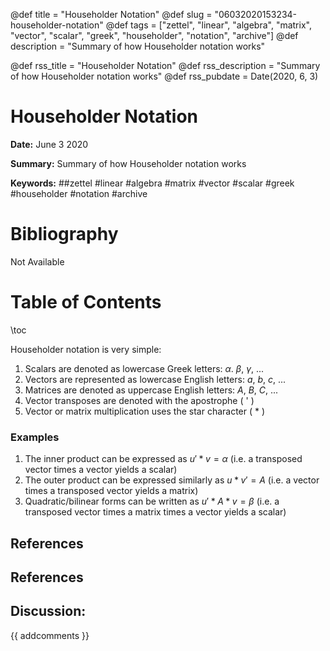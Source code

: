 @def title = "Householder Notation"
@def slug = "06032020153234-householder-notation"
@def tags = ["zettel", "linear", "algebra", "matrix", "vector", "scalar", "greek", "householder", "notation", "archive"]
@def description = "Summary of how Householder notation works"

@def rss_title = "Householder Notation"
@def rss_description = "Summary of how Householder notation works"
@def rss_pubdate = Date(2020, 6, 3)


Householder Notation
=========

**Date:** June 3 2020

**Summary:** Summary of how Householder notation works

**Keywords:** ##zettel #linear #algebra #matrix #vector #scalar #greek #householder #notation #archive

Bibliography
==========

Not Available

Table of Contents
=========

\toc

Householder notation is very simple:

1. Scalars are denoted as lowercase Greek letters: $\alpha$. $\beta$, $\gamma$, ...
2. Vectors are represented as lowercase English letters: $a$, $b$, $c$, ...
3. Matrices are denoted as uppercase English letters: $A$, $B$, $C$, ...
4. Vector transposes are denoted with the apostrophe ( ' )
5. Vector or matrix multiplication uses the star character ( * )

### Examples

1. The inner product can be expressed as $u' * v = \alpha$ (i.e. a transposed vector times a vector yields a scalar)
2. The outer product can be expressed similarly as $u * v' = A$ (i.e. a vector times a transposed vector yields a matrix)
3. Quadratic/bilinear forms can be written as $u' * A * v = \beta$ (i.e. a transposed vector times a matrix times a vector yields a scalar)

## References

## References
## Discussion: 

{{ addcomments }}
